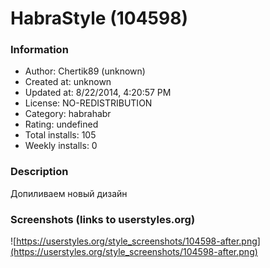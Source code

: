 # HabraStyle (104598)

### Information
- Author: Chertik89 (unknown)
- Created at: unknown
- Updated at: 8/22/2014, 4:20:57 PM
- License: NO-REDISTRIBUTION
- Category: habrahabr
- Rating: undefined
- Total installs: 105
- Weekly installs: 0


### Description
Допиливаем новый дизайн


### Screenshots (links to userstyles.org)
![https://userstyles.org/style_screenshots/104598-after.png](https://userstyles.org/style_screenshots/104598-after.png)


